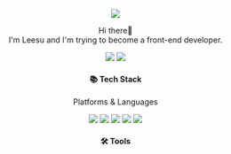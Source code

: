 <div align="center"> 
<img src="https://capsule-render.vercel.app/api?type=wave&color=gradient&customColorList=11&height=200&section=header&fontSize=60&animation=fadeIn" />




Hi there👋   
I'm Leesu and I'm trying to become a front-end developer.  

<a href="https://velog.io/@tnrud4685" target="_blank"><img src="https://img.shields.io/badge/Blog-d66d4d?style=flat&logo=Velog&logoColor=white"/></a> 
<a href="https://storm-mochi-b20.notion.site/SUGYEONG-LEE-236827820ae246e38795f9c365cfed7a" target="_blank"><img src="https://img.shields.io/badge/Portfolio-c25980?style=flat&logo=Proto.io&logoColor=white"/></a> 


#### 📚 Tech Stack  
Platforms & Languages

<img src="https://img.shields.io/badge/HTML5-E34F26?style=flat&logo=HTML5&logoColor=white" />
<img src="https://img.shields.io/badge/CSS-1572B6?style=flat&logo=CSS3&logoColor=white" />
<img src="https://img.shields.io/badge/JavaScript-F7DF1E?style=flat&logo=JavaScript&logoColor=white" />
<img src="https://img.shields.io/badge/TypeScript-3178C6?style=flat&logo=TypeScript&logoColor=white" />  
<img src="https://img.shields.io/badge/React-61DAFB?style=flat&logo=React&logoColor=white" />

#### 🛠️ Tools


</div>


